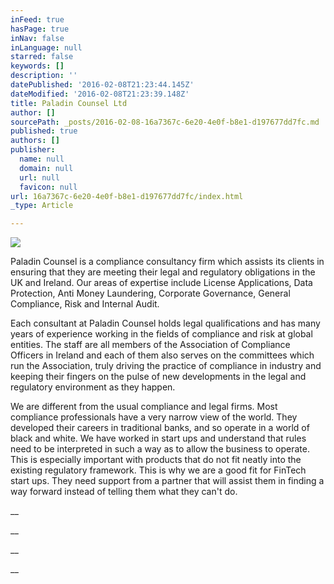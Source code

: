 ```yaml
---
inFeed: true
hasPage: true
inNav: false
inLanguage: null
starred: false
keywords: []
description: ''
datePublished: '2016-02-08T21:23:44.145Z'
dateModified: '2016-02-08T21:23:39.148Z'
title: Paladin Counsel Ltd
author: []
sourcePath: _posts/2016-02-08-16a7367c-6e20-4e0f-b8e1-d197677dd7fc.md
published: true
authors: []
publisher:
  name: null
  domain: null
  url: null
  favicon: null
url: 16a7367c-6e20-4e0f-b8e1-d197677dd7fc/index.html
_type: Article

---
```

![](https://the-grid-user-content.s3-us-west-2.amazonaws.com/28bbd6e1-7bf1-4279-88b6-53f901225814.gif)

Paladin Counsel is a compliance consultancy firm which assists its clients in ensuring that they are meeting their legal and regulatory obligations in the UK and Ireland. Our areas of expertise include License Applications, Data Protection, Anti Money Laundering, Corporate Governance, General Compliance, Risk and Internal Audit.

Each 
consultant at Paladin Counsel holds legal qualifications and has many years 
of experience working in the fields of compliance and risk at global entities. 
The staff are all members of the Association of Compliance Officers in Ireland 
and each of them also serves on the committees which run the Association, truly 
driving the practice of compliance in industry and keeping their fingers on the 
pulse of new developments in the legal and regulatory environment as they 
happen.

We are different 
from the usual compliance and legal firms. Most compliance professionals have a 
very narrow view of the world. They developed their careers in traditional 
banks, and so operate in a world of black and white. We have worked in start ups 
and understand that rules need to be interpreted in such a way as to allow the 
business to operate. This is especially important with products that do not fit 
neatly into the existing regulatory framework. This is why we are a good fit for 
FinTech start ups. They need support from a partner that will assist them in 
finding a way forward instead of telling them what they can't 
do.

__

__

__

__